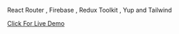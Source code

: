 React Router , Firebase , Redux Toolkit , Yup and Tailwind

<a href="https://instagram-react-web-clone.netlify.app">Click For Live Demo<a/>

